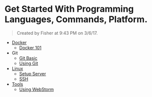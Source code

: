 # Get Started With Programming Languages, Commands, Platform.

> Created by Fisher at 9:43 PM on 3/6/17.

- [Docker](/#)
	- [Docker 101](docker/)
- Git
	- [Git Basic](Git/Basic.html)
	- [Using Git](Git/Using-Git.html)
- [Linux](/#)
	- [Setup Server](linux/Setup-Server.html)
	- [SSH](linux/SSH.html)
- [Tools](/#)
	- [Using WebStorm](tools/WebStorm.html)
